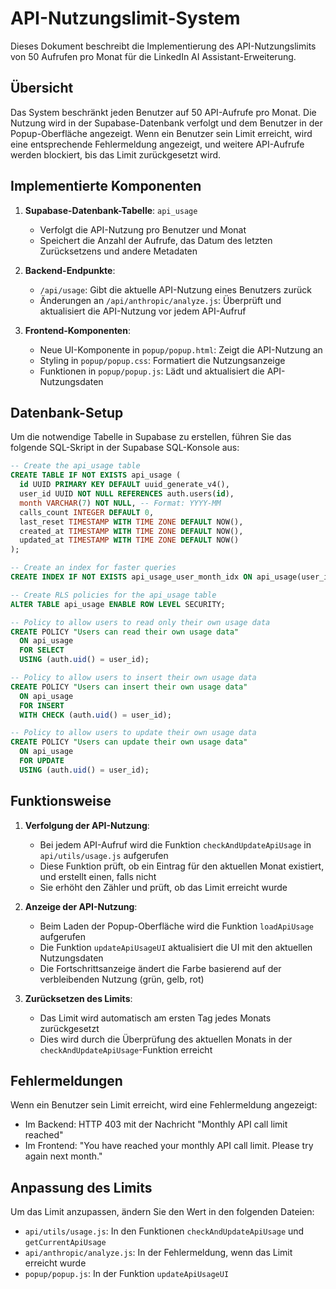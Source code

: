 # API-Nutzungslimit-System

Dieses Dokument beschreibt die Implementierung des API-Nutzungslimits von 50 Aufrufen pro Monat für die LinkedIn AI Assistant-Erweiterung.

## Übersicht

Das System beschränkt jeden Benutzer auf 50 API-Aufrufe pro Monat. Die Nutzung wird in der Supabase-Datenbank verfolgt und dem Benutzer in der Popup-Oberfläche angezeigt. Wenn ein Benutzer sein Limit erreicht, wird eine entsprechende Fehlermeldung angezeigt, und weitere API-Aufrufe werden blockiert, bis das Limit zurückgesetzt wird.

## Implementierte Komponenten

1. **Supabase-Datenbank-Tabelle**: `api_usage`
   - Verfolgt die API-Nutzung pro Benutzer und Monat
   - Speichert die Anzahl der Aufrufe, das Datum des letzten Zurücksetzens und andere Metadaten

2. **Backend-Endpunkte**:
   - `/api/usage`: Gibt die aktuelle API-Nutzung eines Benutzers zurück
   - Änderungen an `/api/anthropic/analyze.js`: Überprüft und aktualisiert die API-Nutzung vor jedem API-Aufruf

3. **Frontend-Komponenten**:
   - Neue UI-Komponente in `popup/popup.html`: Zeigt die API-Nutzung an
   - Styling in `popup/popup.css`: Formatiert die Nutzungsanzeige
   - Funktionen in `popup/popup.js`: Lädt und aktualisiert die API-Nutzungsdaten

## Datenbank-Setup

Um die notwendige Tabelle in Supabase zu erstellen, führen Sie das folgende SQL-Skript in der Supabase SQL-Konsole aus:

```sql
-- Create the api_usage table
CREATE TABLE IF NOT EXISTS api_usage (
  id UUID PRIMARY KEY DEFAULT uuid_generate_v4(),
  user_id UUID NOT NULL REFERENCES auth.users(id),
  month VARCHAR(7) NOT NULL, -- Format: YYYY-MM
  calls_count INTEGER DEFAULT 0,
  last_reset TIMESTAMP WITH TIME ZONE DEFAULT NOW(),
  created_at TIMESTAMP WITH TIME ZONE DEFAULT NOW(),
  updated_at TIMESTAMP WITH TIME ZONE DEFAULT NOW()
);

-- Create an index for faster queries
CREATE INDEX IF NOT EXISTS api_usage_user_month_idx ON api_usage(user_id, month);

-- Create RLS policies for the api_usage table
ALTER TABLE api_usage ENABLE ROW LEVEL SECURITY;

-- Policy to allow users to read only their own usage data
CREATE POLICY "Users can read their own usage data"
  ON api_usage
  FOR SELECT
  USING (auth.uid() = user_id);

-- Policy to allow users to insert their own usage data
CREATE POLICY "Users can insert their own usage data"
  ON api_usage
  FOR INSERT
  WITH CHECK (auth.uid() = user_id);

-- Policy to allow users to update their own usage data
CREATE POLICY "Users can update their own usage data"
  ON api_usage
  FOR UPDATE
  USING (auth.uid() = user_id);
```

## Funktionsweise

1. **Verfolgung der API-Nutzung**:
   - Bei jedem API-Aufruf wird die Funktion `checkAndUpdateApiUsage` in `api/utils/usage.js` aufgerufen
   - Diese Funktion prüft, ob ein Eintrag für den aktuellen Monat existiert, und erstellt einen, falls nicht
   - Sie erhöht den Zähler und prüft, ob das Limit erreicht wurde

2. **Anzeige der API-Nutzung**:
   - Beim Laden der Popup-Oberfläche wird die Funktion `loadApiUsage` aufgerufen
   - Die Funktion `updateApiUsageUI` aktualisiert die UI mit den aktuellen Nutzungsdaten
   - Die Fortschrittsanzeige ändert die Farbe basierend auf der verbleibenden Nutzung (grün, gelb, rot)

3. **Zurücksetzen des Limits**:
   - Das Limit wird automatisch am ersten Tag jedes Monats zurückgesetzt
   - Dies wird durch die Überprüfung des aktuellen Monats in der `checkAndUpdateApiUsage`-Funktion erreicht

## Fehlermeldungen

Wenn ein Benutzer sein Limit erreicht, wird eine Fehlermeldung angezeigt:
- Im Backend: HTTP 403 mit der Nachricht "Monthly API call limit reached"
- Im Frontend: "You have reached your monthly API call limit. Please try again next month."

## Anpassung des Limits

Um das Limit anzupassen, ändern Sie den Wert in den folgenden Dateien:
- `api/utils/usage.js`: In den Funktionen `checkAndUpdateApiUsage` und `getCurrentApiUsage`
- `api/anthropic/analyze.js`: In der Fehlermeldung, wenn das Limit erreicht wurde
- `popup/popup.js`: In der Funktion `updateApiUsageUI`
